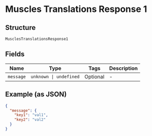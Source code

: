 
# Muscles Translations Response 1

## Structure

`MusclesTranslationsResponse1`

## Fields

| Name | Type | Tags | Description |
|  --- | --- | --- | --- |
| `message` | `unknown \| undefined` | Optional | - |

## Example (as JSON)

```json
{
  "message": {
    "key1": "val1",
    "key2": "val2"
  }
}
```

